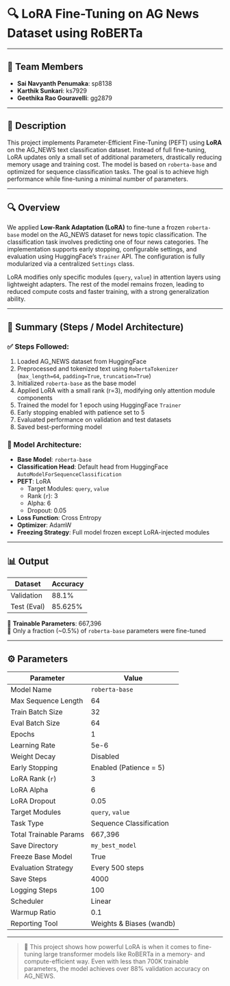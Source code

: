 # 🔍 LoRA Fine-Tuning on AG News Dataset using RoBERTa

---

## 👥 Team Members

- **Sai Navyanth Penumaka**: sp8138  
- **Karthik Sunkari**: ks7929  
- **Geethika Rao Gouravelli**: gg2879  

---

## 📄 Description

This project implements Parameter-Efficient Fine-Tuning (PEFT) using **LoRA** on the AG_NEWS text classification dataset. Instead of full fine-tuning, LoRA updates only a small set of additional parameters, drastically reducing memory usage and training cost. The model is based on `roberta-base` and optimized for sequence classification tasks. The goal is to achieve high performance while fine-tuning a minimal number of parameters.

---

## 🔍 Overview

We applied **Low-Rank Adaptation (LoRA)** to fine-tune a frozen `roberta-base` model on the AG_NEWS dataset for news topic classification. The classification task involves predicting one of four news categories. The implementation supports early stopping, configurable settings, and evaluation using HuggingFace’s `Trainer` API. The configuration is fully modularized via a centralized `Settings` class.

LoRA modifies only specific modules (`query`, `value`) in attention layers using lightweight adapters. The rest of the model remains frozen, leading to reduced compute costs and faster training, with a strong generalization ability.

---

## 🧠 Summary (Steps / Model Architecture)

### ✅ Steps Followed:

1. Loaded AG_NEWS dataset from HuggingFace
2. Preprocessed and tokenized text using `RobertaTokenizer` (`max_length=64`, `padding=True`, `truncation=True`)
3. Initialized `roberta-base` as the base model
4. Applied LoRA with a small rank (r=3), modifying only attention module components
5. Trained the model for 1 epoch using HuggingFace `Trainer`
6. Early stopping enabled with patience set to 5
7. Evaluated performance on validation and test datasets
8. Saved best-performing model

### 🧱 Model Architecture:

- **Base Model**: `roberta-base`
- **Classification Head**: Default head from HuggingFace `AutoModelForSequenceClassification`
- **PEFT**: LoRA
  - Target Modules: `query`, `value`
  - Rank (`r`): 3
  - Alpha: 6
  - Dropout: 0.05
- **Loss Function**: Cross Entropy
- **Optimizer**: AdamW
- **Freezing Strategy**: Full model frozen except LoRA-injected modules

---

## 📊 Output

| Dataset     | Accuracy |
|-------------|----------|
| Validation  | 88.1%    |
| Test (Eval) | 85.625%  |

📌 **Trainable Parameters**: 667,396  
🎯 Only a fraction (~0.5%) of `roberta-base` parameters were fine-tuned

---

## ⚙️ Parameters

| Parameter                 | Value                        |
|---------------------------|------------------------------|
| Model Name                | `roberta-base`               |
| Max Sequence Length       | 64                           |
| Train Batch Size          | 32                           |
| Eval Batch Size           | 64                           |
| Epochs                    | 1                            |
| Learning Rate             | 5e-6                         |
| Weight Decay              | Disabled                     |
| Early Stopping            | Enabled (Patience = 5)       |
| LoRA Rank (`r`)           | 3                            |
| LoRA Alpha                | 6                            |
| LoRA Dropout              | 0.05                         |
| Target Modules            | `query`, `value`             |
| Task Type                 | Sequence Classification      |
| Total Trainable Params    | 667,396                      |
| Save Directory            | `my_best_model`              |
| Freeze Base Model         | True                         |
| Evaluation Strategy       | Every 500 steps              |
| Save Steps                | 4000                         |
| Logging Steps             | 100                          |
| Scheduler                 | Linear                       |
| Warmup Ratio              | 0.1                          |
| Reporting Tool            | Weights & Biases (wandb)     |

---

> 🚀 This project shows how powerful LoRA is when it comes to fine-tuning large transformer models like RoBERTa in a memory- and compute-efficient way. Even with less than 700K trainable parameters, the model achieves over 88% validation accuracy on AG_NEWS.
